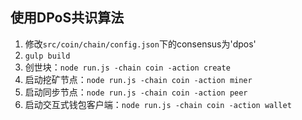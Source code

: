 ## 使用DPoS共识算法

1. 修改`src/coin/chain/config.json`下的consensus为'dpos'
2. `gulp build`
3. 创世块：`node run.js -chain coin -action create`
4. 启动挖矿节点：`node run.js -chain coin -action miner`
5. 启动同步节点：`node run.js -chain coin -action peer`
6. 启动交互式钱包客户端：`node run.js -chain coin -action wallet`